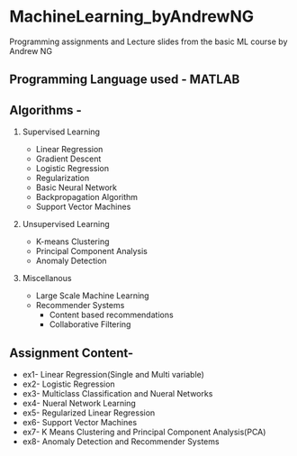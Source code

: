 # MachineLearning_byAndrewNG

Programming assignments and Lecture slides from the basic ML course by Andrew NG

## Programming Language used - MATLAB

## Algorithms - 
1. Supervised Learning
    - Linear Regression
    - Gradient Descent
    - Logistic Regression
    - Regularization
    - Basic Neural Network
    - Backpropagation Algorithm
    - Support Vector Machines

2. Unsupervised Learning
    - K-means Clustering
    - Principal Component Analysis
    - Anomaly Detection
   
3. Miscellanous
    - Large Scale Machine Learning
    - Recommender Systems
        - Content based recommendations
        - Collaborative Filtering
## Assignment Content-
- ex1- Linear Regression(Single and Multi variable)
- ex2- Logistic Regression
- ex3- Multiclass Classification and Nueral Networks
- ex4- Nueral Network Learning
- ex5- Regularized Linear Regression
- ex6- Support Vector Machines
- ex7- K Means Clustering and Principal Component Analysis(PCA)
- ex8- Anomaly Detection and Recommender Systems

